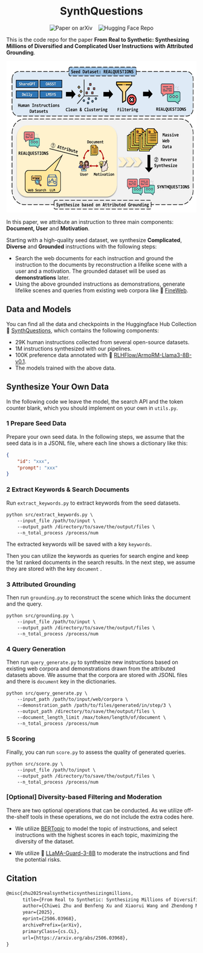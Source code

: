 <h1 align="center">SynthQuestions</h1>

<p align="center">
    <a href="https://www.arxiv.org/abs/2506.03968" style="text-decoration: none; border: none; outline: none; box-shadow: none;"><img src="https://img.shields.io/badge/arXiv-b31b1b.svg?style=for-the-badge&logo=arXiv&logoColor=white" alt="Paper on arXiv"></a>
    &nbsp;&nbsp;
    <a href="https://huggingface.co/datasets/IgnoraZ/SynthQuestions" style="text-decoration: none; border: none; outline: none; box-shadow: none;"><img src="https://img.shields.io/badge/🤗%20Hugging%20Face-Repo-yellow.svg?style=for-the-badge" alt="Hugging Face Repo"></a>
</p>

This is the code repo for the paper **From Real to Synthetic: Synthesizing Millions of Diversified and Complicated User Instructions with Attributed Grounding**. 

<p align="center">
<img src="assets/overview.png" width="600" height="400"/>
</p>

In this paper, we attribute an instruction to three main components: **Document, User** and **Motivation**. 

Starting with a high-quality seed dataset, we synthesize **Complicated**, **Diverse** and **Grounded** instructions with the following steps:

- Search the web documents for each instruction and ground the instruction to the documents by reconstruction a lifelike scene with a user and a motivation. The grounded dataset will be used as **demonstrations** later.
- Using the above grounded instructions as demonstrations, generate lifelike scenes and queries from existing web corpora like 🤗 [FineWeb](https://huggingface.co/datasets/HuggingFaceFW/fineweb).



## Data and Models

You can find all the data and checkpoints in the Huggingface Hub Collection 🤗 [SynthQuestions](https://huggingface.co/collections/IgnoraZ/synthquestions-6848f8f22e063cff5e55266e), which contains the following components:

- 29K human instructions collected from several open-source datasets.
- 1M instructions synthesized with our pipelines.
- 100K preference data annotated with 🤗 [RLHFlow/ArmoRM-Llama3-8B-v0.1](https://huggingface.co/RLHFlow/ArmoRM-Llama3-8B-v0.1).
- The models trained with the above data.



## Synthesize Your Own Data

In the following code we leave the model, the search API and the token counter blank, which you should implement on your own in `utils.py`.

### 1 Prepare Seed Data

Prepare your own seed data. In the following steps, we assume that the seed data is in a JSONL file, where each line shows a dictionary like this:

```json
{
    "id": "xxx",
    "prompt": "xxx"
}
```

### 2 Extract Keywords & Search Documents

Run `extract_keywords.py` to extract keywords from the seed datasets.

```shell
python src/extract_keywords.py \
	--input_file /path/to/input \
	--output_path /directory/to/save/the/output/files \
	--n_total_process /process/num
```

The extracted keywords will be saved with a key `keywords`.

Then you can utilize the keywords as queries for search engine and keep the 1st ranked documents in the search results. In the next step, we assume they are stored with the key `document` . 

### 3 Attributed Grounding

Then run `grounding.py` to reconstruct the scene which links the document and the query.

```shell
python src/grounding.py \
	--input_file /path/to/input \
	--output_path /directory/to/save/the/output/files \
	--n_total_process /process/num
```

### 4 Query Generation

Then run `query_generate.py` to synthesize new instructions based on existing web corpora and demonstrations drawn from the attributed datasets above. We assume that the corpora are stored with JSONL files and there is `document` key in the dictionaries. 

```shell
python src/query_generate.py \
    --input_path /path/to/input/web/corpora \
    --demonstration_path /path/to/files/generated/in/step/3 \
    --output_path /directory/to/save/the/output/files \
    --document_length_limit /max/token/length/of/document \
    --n_total_process /process/num
```

### 5 Scoring

Finally, you can run `score.py` to assess the quality of generated queries.

```shell
python src/score.py \
	--input_file /path/to/input \
	--output_path /directory/to/save/the/output/files \
	--n_total_process /process/num
```

### [Optional] Diversity-based Filtering and Moderation

There are two optional operations that can be conducted. As we utilize off-the-shelf tools in these operations, we do not include the extra codes here.

- We utilize [BERTopic](https://maartengr.github.io/BERTopic/index.html) to model the topic of instructions, and select instructions with the highest scores in each topic, maximizing the diversity of the dataset.

- We utilize 🤗 [LLaMA-Guard-3-8B](https://huggingface.co/meta-llama/Llama-Guard-3-8B) to moderate the instructions and find the potential risks.

## Citation

```latex
@misc{zhu2025realsyntheticsynthesizingmillions,
      title={From Real to Synthetic: Synthesizing Millions of Diversified and Complicated User Instructions with Attributed Grounding}, 
      author={Chiwei Zhu and Benfeng Xu and Xiaorui Wang and Zhendong Mao},
      year={2025},
      eprint={2506.03968},
      archivePrefix={arXiv},
      primaryClass={cs.CL},
      url={https://arxiv.org/abs/2506.03968}, 
}
```







